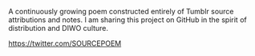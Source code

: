 A continuously growing poem constructed entirely of Tumblr source attributions and notes. I am sharing this project on GitHub in the spirit of distribution and DIWO culture.

https://twitter.com/SOURCEPOEM
